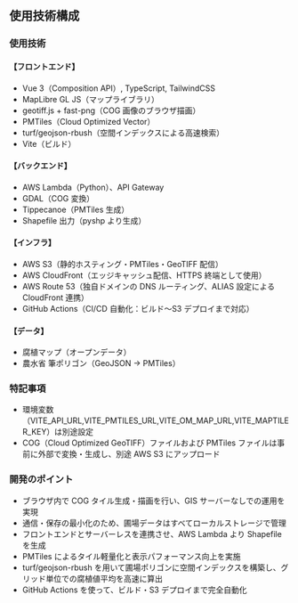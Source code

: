 ## 使用技術構成

### 使用技術

#### 【フロントエンド】

- Vue 3（Composition API）, TypeScript, TailwindCSS
- MapLibre GL JS（マップライブラリ）
- geotiff.js + fast-png（COG 画像のブラウザ描画）
- PMTiles（Cloud Optimized Vector）
- turf/geojson-rbush（空間インデックスによる高速検索）
- Vite（ビルド）

#### 【バックエンド】

- AWS Lambda（Python）、API Gateway
- GDAL（COG 変換）
- Tippecanoe（PMTiles 生成）
- Shapefile 出力（pyshp より生成）

#### 【インフラ】

- AWS S3（静的ホスティング・PMTiles・GeoTIFF 配信）
- AWS CloudFront（エッジキャッシュ配信、HTTPS 終端として使用）
- AWS Route 53（独自ドメインの DNS ルーティング、ALIAS 設定による CloudFront 連携）
- GitHub Actions（CI/CD 自動化：ビルド〜S3 デプロイまで対応）

#### 【データ】

- 腐植マップ（オープンデータ）
- 農水省 筆ポリゴン（GeoJSON → PMTiles）

### 特記事項

- 環境変数（VITE_API_URL,VITE_PMTILES_URL,VITE_OM_MAP_URL,VITE_MAPTILER_KEY）は別途設定
- COG（Cloud Optimized GeoTIFF）ファイルおよび PMTiles ファイルは事前に外部で変換・生成し、別途 AWS S3 にアップロード

### 開発のポイント

- ブラウザ内で COG タイル生成・描画を行い、GIS サーバーなしでの運用を実現
- 通信・保存の最小化のため、圃場データはすべてローカルストレージで管理
- フロントエンドとサーバーレスを連携させ、AWS Lambda より Shapefile を生成
- PMTiles によるタイル軽量化と表示パフォーマンス向上を実施
- turf/geojson-rbush を用いて圃場ポリゴンに空間インデックスを構築し、グリッド単位での腐植値平均を高速に算出
- GitHub Actions を使って、ビルド・S3 デプロイまで完全自動化
